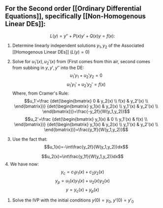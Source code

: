 ## For the Second order [[Ordinary Differential Equations]], specifically [[Non-Homogenous Linear DEs]]:
$$L(y)=y''+P(x)y'+Q(x)y=f(x):$$
1. Determine linearly independent solutions $y_1, y_2$ of the Associated [[Homogenous Linear DEs]] ($L(y)=0$)
2. Solve for $u_1'(x), u_2'(x)$ from (First comes from thin air, second comes from subbing in $y, y', y''$ into the DE:
$$u_1'y_1+u_2'y_2=0$$
$$u_1'y_1'+u_2'y_2'=f(x)$$
Where, from Cramer's Rule:
$$u_1'=\frac
{det(\begin{bmatrix} 0 & y_2(x) \\ f(x) & y_2'(x) \\ \end{bmatrix})}
{det(\begin{bmatrix} y_1(x) & y_2(x) \\ y_1'(x) & y_2'(x) \\ \end{bmatrix})}=\frac{-y_2f}{W(y_1,y_2)}$$
$$u_2'=\frac
{det(\begin{bmatrix} y_1(x) & 0 \\ y_1'(x) & f(x) \\ \end{bmatrix})}
{det(\begin{bmatrix} y_1(x) & y_2(x) \\ y_1'(x) & y_2'(x) \\ \end{bmatrix})}=\frac{y_1f}{W(y_1,y_2)}$$

3. Use the fact that:
$$u_1(x)=-\int\frac{y_2f}{W(y_1,y_2)}dx$$

$$u_2(x)=\int\frac{y_1f}{W(y_1,y_2)}dx$$
4. We have now:
$$y_c=c_1y_1(x)+c_2y_2(x)$$
$$y_p=u_1(x)y_1(x)+u_2(x)y_2(x)$$
$$y=y_c(x)+y_p(x)$$
1. Solve the IVP with the initial conditions $y(0)=y_0$, $y'(0)=y'_0$
